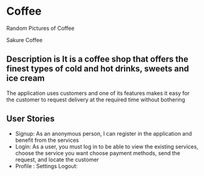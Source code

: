 # Coffee
Random Pictures of Coffee


Sakure Coffee 

## Description is It is a coffee shop that offers the finest types of cold and hot drinks, sweets and ice cream
The application uses customers and one of its features makes it easy for the customer to request delivery at the required time without bothering 








## User Stories 

- Signup: As an anonymous person, I can register in the application and benefit from the services
- Login: As a user, you must log in to be able to view the existing services, choose the service you want choose payment methods, send the request, and locate the customer
- Profile : Settings 
Logout:     

